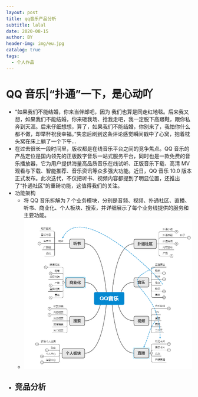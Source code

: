 ```yaml
---
layout: post
title: qq音乐产品分析
subtitle: lalal
date: 2020-08-15
author: BY
header-img: img/eu.jpg
catalog: true
tags:
  - 个人作品
---
```


# QQ 音乐|“扑通”一下，是心动吖

- “如果我们不能结婚，你来当伴郎吧，因为 我们也算是同走红地毯。后来我又想，如果我们不能结婚，你来砸我场、抢我走吧，我一定脱下高跟鞋，跟你私奔到天涯。后来仔细想想，算了，如果我们不能结婚，你别来了，我怕你什么都不做，却举杯祝我幸福。”失恋后刷到这条评论感觉瞬间戳中了心窝，抱着枕头窝在床上躺了一个下午...
- 在过去很长一段时间里，版权都是在线音乐平台之间的竞争焦点。QQ 音乐的产品定位是国内领先的正版数字音乐一站式服务平台，同时也是一款免费的音乐播放器，它为用户提供海量高品质音乐在线试听、正版音乐下载、高清 MV 观看与下载、智能推荐、音乐资讯等众多强大功能。近日，QQ 音乐 10.0 版本正式发布。此次迭代，不仅把听书、视频内容都提到了明显位置，还推出了“扑通社区”的重磅功能，这值得我们的关注。
- 功能架构
  - 将 QQ 音乐拆解为 7 个业务模块，分别是音频、视频、扑通社区、直播、听书、商业化、个人板块、搜索，并详细展示了每个业务线提供的服务和主要功能。
  - ![QQ音乐功能拆解图](img\qqmusic.png)
- ## 竞品分析
